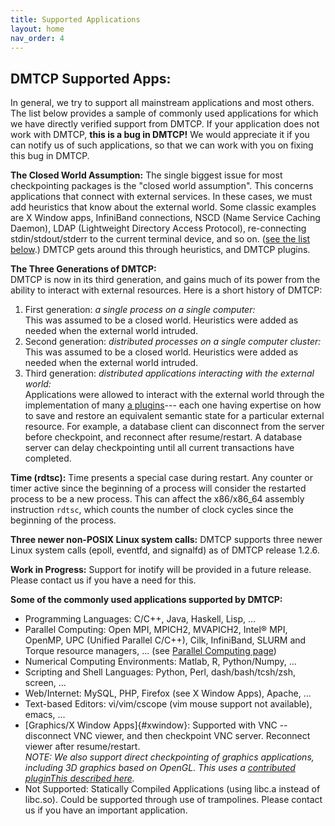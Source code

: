 ```yaml
---
title: Supported Applications
layout: home
nav_order: 4
---
```


## DMTCP Supported Apps:

In general, we try to support all mainstream applications and most
others. The list below provides a sample of commonly used applications
for which we have directly verified support from DMTCP. If your
application does not work with DMTCP, **this is a bug in DMTCP!** We
would appreciate it if you can notify us of such applications, so that
we can work with you on fixing this bug in DMTCP.

**The Closed World Assumption:** The single biggest issue for most
checkpointing packages is the \"closed world assumption\". This concerns
applications that connect with external services. In these cases, we
must add heuristics that know about the external world. Some classic
examples are X Window apps, InfiniBand connections, NSCD (Name Service
Caching Daemon), LDAP (Lightweight Directory Access Protocol),
re-connecting stdin/stdout/stderr to the current terminal device, and so
on. ([see the list below](supportedApps.html#xwindow).) DMTCP gets
around this through heuristics, and DMTCP plugins.

**The Three Generations of DMTCP:**\
DMTCP is now in its third generation, and gains much of its power from
the ability to interact with external resources. Here is a short history
of DMTCP:

1.  First generation: *a single process on a single computer:*\
    This was assumed to be a closed world. Heuristics were added as
    needed when the external world intruded.
2.  Second generation: *distributed processes on a single computer
    cluster:*\
    This was assumed to be a closed world. Heuristics were added as
    needed when the external world intruded.
3.  Third generation: *distributed applications interacting with the
    external world:*\
    Applications were allowed to interact with the external world
    through the implementation of many [a plugins](plugins.html)\-\--
    each one having expertise on how to save and restore an equivalent
    semantic state for a particular external resource. For example, a
    database client can disconnect from the server before checkpoint,
    and reconnect after resume/restart. A database server can delay
    checkpointing until all current transactions have completed.

**Time (rdtsc):** Time presents a special case during restart. Any
counter or timer active since the beginning of a process will consider
the restarted process to be a new process. This can affect the
x86/x86_64 assembly instruction `rdtsc`, which counts the number of
clock cycles since the beginning of the process.

**Three newer non-POSIX Linux system calls:** DMTCP supports three newer
Linux system calls (epoll, eventfd, and signalfd) as of DMTCP
release 1.2.6.

**Work in Progress:** Support for inotify will be provided in a future
release. Please contact us if you have a need for this.

**Some of the commonly used applications supported by DMTCP:**

- Programming Languages: C/C++, Java, Haskell, Lisp, \...
- Parallel Computing: Open MPI, MPICH2, MVAPICH2, Intel® MPI, OpenMP,
  UPC (Unified Parallel C/C++), Cilk, InfiniBand, SLURM and Torque
  resource managers, \... (see [Parallel Computing page](parallel.html))
- Numerical Computing Environments: Matlab, R, Python/Numpy, \...
- Scripting and Shell Languages: Python, Perl, dash/bash/tcsh/zsh,
  screen, \...
- Web/Internet: MySQL, PHP, Firefox (see X Window Apps), Apache, \...
- Text-based Editors: vi/vim/cscope (vim mouse support not available),
  emacs, \...
- [Graphics/X Window Apps]{#xwindow}: Supported with VNC \-- disconnect
  VNC viewer, and then checkpoint VNC server. Reconnect viewer after
  resume/restart.\
  *NOTE: We also support direct checkpointing of graphics applications,
  including 3D graphics based on OpenGL. This uses a [contributed
  pluginThis described here](http://arxiv.org/abs/1312.6650).*
- Not Supported: Statically Compiled Applications (using libc.a instead
  of libc.so). Could be supported through use of trampolines. Please
  contact us if you have an important application.
